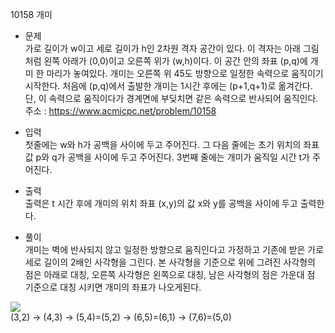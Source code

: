 10158 개미<br/>
* 문제<br/>
가로 길이가 w이고 세로 길이가 h인 2차원 격자 공간이 있다. 이 격자는 아래 그림처럼 왼쪽 아래가 (0,0)이고 오른쪽 위가 (w,h)이다. 
이 공간 안의 좌표 (p,q)에 개미 한 마리가 놓여있다. 개미는 오른쪽 위 45도 방향으로 일정한 속력으로 움직이기 시작한다. 
처음에 (p,q)에서 출발한 개미는 1시간 후에는 (p+1,q+1)로 옮겨간다. 단, 이 속력으로 움직이다가 경계면에 부딪치면 같은 속력으로 반사되어 움직인다.<br/>
주소 : <https://www.acmicpc.net/problem/10158><br/>

* 입력<br/>
첫줄에는 w와 h가 공백을 사이에 두고 주어진다. 그 다음 줄에는 초기 위치의 좌표값 p와 q가 공백을 사이에 두고 주어진다. 3번째 줄에는 개미가 움직일 시간 t가 주어진다. <br/>

* 출력<br/>
출력은 t 시간 후에 개미의 위치 좌표 (x,y)의 값 x와 y를 공백을 사이에 두고 출력한다. <br/>

* 풀이<br/>
개미는 벽에 반사되지 않고 일정한 방향으로 움직인다고 가정하고 기존에 받은 가로 세로 길이의 2배인 사각형을 그린다. 본 사각형을 기준으로 위에 그려진 사각형의 점은 아래로 대칭, 오른쪽 사각형은 왼쪽으로 대칭, 남은 사각형의 점은 가운대 점 기준으로 대칭 시키면 개미의 좌표가 나오게된다.<br>

<img src="https://github.com/latter2005/baekjoon_study/blob/master/img/%EA%B0%9C%EB%AF%B8.png"></img><br/>
(3,2) -> (4,3) -> (5,4)=(5,2) -> (6,5)=(6,1) -> (7,6)=(5,0)
                     
